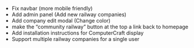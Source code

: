 - Fix navbar (more mobile friendly)
- Add admin panel (Add new railway companies)
- Add company edit modal (Change color)
- make the “community railway” button at the top a link back to homepage
- Add installation instructions for ComputerCraft display
- Support multiple railway companies for a single user